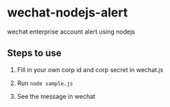 # wechat-nodejs-alert
wechat enterprise account alert using nodejs

## Steps to use

1. Fill in your own corp id and corp secret in wechat.js

2. Run `node sample.js`

3. See the message in wechat
